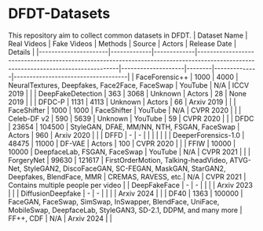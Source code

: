 # DFDT-Datasets
This repository aim to collect common datasets in DFDT.
| Dataset Name         | Real Videos | Fake Videos | Methods                                                                                                                           | Source             | Actors | Release Date | Details                            |
|----------------------|-------------|-------------|-----------------------------------------------------------------------------------------------------------------------------------|--------------------|--------|--------------|------------------------------------|
| FaceForensic++       | 1000        | 4000        | NeuralTextures, Deepfakes, Face2Face, FaceSwap                                                                                   | YouTube            | N/A    | ICCV 2019     |                                    |
| DeepFakeDetection    | 363         | 3068        | Unknown                                                                                                                           | Actors             | 28     | None 2019     |                                    |
| DFDC-P               | 1131        | 4113        | Unknown                                                                                                                           | Actors             | 66     | Arxiv 2019    |                                    |
| FaceShifter          | 1000        | 1000        | FaceShifter                                                                                                                       | YouTube            | N/A    | CVPR 2020     |                                    |
| Celeb-DF v2          | 590         | 5639        | Unknown                                                                                                                           | YouTube            | 59     | CVPR 2020     |                                    |
| DFDC                 | 23654       | 104500      | StyleGAN, DFAE, MM/NN, NTH, FSGAN, FaceSwap                                                                                       | Actors             | 960    | Arxiv 2020    |                                    |
| DFFD                 | -           | -           |                                                                                                                                    |                    |        |              |                                    |
| DeeperForensics-1.0  | 48475       | 11000       | DF-VAE                                                                                                                            | Actors             | 100    | CVPR 2020     |                                    |
| FFIW                 | 10000       | 10000       | DeepfaceLab, FSGAN, FaceSwap                                                                                                     | YouTube            | N/A    | CVPR 2021     |                                    |
| ForgeryNet           | 99630       | 121617      | FirstOrderMotion, Talking-headVideo, ATVG-Net, StyleGAN2, DiscoFaceGAN, SC-FEGAN, MaskGAN, StarGAN2, Deepfakes, BlendFace, MMR    | CREMAS, RAVESS, etc.| N/A  | CVPR 2021     | Contains multiple people per video |
| DeepFakeFace         | -           | -           |                                                                                                                                    |                    |        | Arxiv 2023    |                                    |
| DiffusionDeepfake    | -           | -           |                                                                                                                                    |                    |        | Arxiv 2024    |                                    |
| DF40                 | 1363        | 100000      | FaceGAN, FaceSwap, SimSwap, InSwapper, BlendFace, UniFace, MobileSwap, DeepfaceLab, StyleGAN3, SD-2.1, DDPM, and many more         | FF++, CDF          | N/A    | Arxiv 2024    |                                    |
